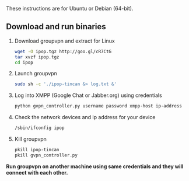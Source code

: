 These instructions are for Ubuntu or Debian (64-bit).

## Download and run binaries

1.  Download groupvpn and extract for Linux

    ```bash
    wget -O ipop.tgz http://goo.gl/cR7CtG
    tar xvzf ipop.tgz
    cd ipop
    ```

2.  Launch groupvpn

    ```bash
    sudo sh -c './ipop-tincan &> log.txt &'
    ```

3.  Log into XMPP (Google Chat or Jabber.org) using credentials

    ```bash
    python gvpn_controller.py username password xmpp-host ip-address
    ```

4.  Check the network devices and ip address for your device

    ```bash
    /sbin/ifconfig ipop
    ```

5.  Kill groupvpn

    ```bash
    pkill ipop-tincan
    pkill gvpn_controller.py
    ```

**Run groupvpn on another machine using same credentials and they will connect
with each other.**
